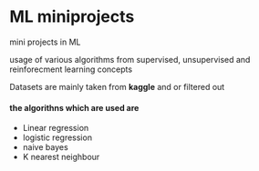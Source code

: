 # ML miniprojects
mini projects in ML
<p>usage of various algorithms from supervised, unsupervised and reinforecment learning concepts</p>

<p>Datasets are mainly taken from <b>kaggle</b> and or filtered out

<h4>the algorithns which are used are</h4>
<ul>
<li>Linear regression</li>
<li>logistic regression</li>
<li>naive bayes</li>
<li>K nearest neighbour</li>
</ul>



